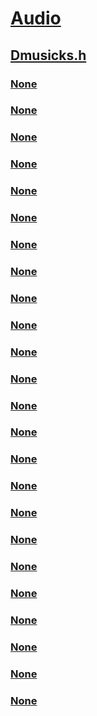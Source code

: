 # [Audio](../_audio/index.md)
## [Dmusicks.h](index.md)
### [None](../dmusicks/ne-dmusicks-dmus_stream_type.md)
### [None](../dmusicks/nf-dmusicks-iallocatormxf-getbuffer.md)
### [None](../dmusicks/nf-dmusicks-iallocatormxf-getbuffersize.md)
### [None](../dmusicks/nf-dmusicks-iallocatormxf-getmessage.md)
### [None](../dmusicks/nf-dmusicks-iallocatormxf-putbuffer.md)
### [None](../dmusicks/nf-dmusicks-imasterclock-gettime.md)
### [None](../dmusicks/nf-dmusicks-iminiportdmus-init.md)
### [None](../dmusicks/nf-dmusicks-iminiportdmus-newstream.md)
### [None](../dmusicks/nf-dmusicks-iminiportdmus-service.md)
### [None](../dmusicks/nf-dmusicks-iportdmus-notify.md)
### [None](../dmusicks/nf-dmusicks-iportdmus-registerservicegroup.md)
### [None](../dmusicks/nf-dmusicks-ipositionnotify-positionnotify.md)
### [None](../dmusicks/nf-dmusicks-isynthsinkdmus-reftimetosample.md)
### [None](../dmusicks/nf-dmusicks-isynthsinkdmus-render.md)
### [None](../dmusicks/nf-dmusicks-isynthsinkdmus-sampletoreftime.md)
### [None](../dmusicks/nf-dmusicks-isynthsinkdmus-synctomaster.md)
### [None](../dmusicks/nn-dmusicks-iallocatormxf.md)
### [None](../dmusicks/nn-dmusicks-imasterclock.md)
### [None](../dmusicks/nn-dmusicks-iminiportdmus.md)
### [None](../dmusicks/nn-dmusicks-imxf.md)
### [None](../dmusicks/nn-dmusicks-iportdmus.md)
### [None](../dmusicks/nn-dmusicks-ipositionnotify.md)
### [None](../dmusicks/nn-dmusicks-isynthsinkdmus.md)
### [None](../dmusicks/ns-dmusicks-_dmus_kernel_event.md)
